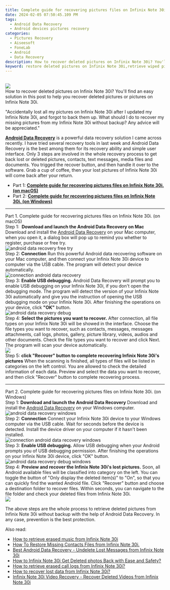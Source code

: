 ```yaml
---
title: Complete guide for recovering pictures files on Infinix Note 30i.
date: 2024-02-05 07:50:45.109 PM
tags: 
  - Android Data Recovery
  - Android devices pictures recovery
categories: 
  - Pictures Recovery
  - Aiseesoft
  - FoneLab
  - Android
  - Data Recovery
description: How to recover deleted pictures on Infinix Note 30i? You'll find an easy solution in this post to help you recover deleted pictures or pictures on Infinix Note 30i.
keyword: restore deleted pictures on Infinix Note 30i,retrieve wiped pictures Infinix Note 30i,save erased pictures from Infinix Note 30i,Infinix Note 30i pictures recovery,android pictures retrieval,undelete pictures from Infinix Note 30i,how to recover deleted pictures in Infinix Note 30i,does the Infinix Note 30i have a backup for deleted pictures,Infinix Note 30i deleted pictures,pictures disappear Infinix Note 30i,how do i recover pictures on Infinix Note 30i,how can i get pictures back on Infinix Note 30i
---
```

<br>
<img src="https://img0mobiles.techidaily.com/images/best-assets/devices/infinix/infinix-note-30i/4.jpg" class="atpl-imgstyle"  /><br>
<div class="atpl-content atpl-for-fonelab-android recover-pictures">
<div class="atpl-post-description-part-1">
How to recover deleted pictures on Infinix Note 30i? You'll find an easy solution in this post to help you recover deleted pictures or pictures on Infinix Note 30i.
</div>
<div class="atpl-post-description-part-2">
<div class="tpl-content-sub-paragraph-normal">
  <p>
    "Accidentally lost all my pictures on Infinix Note 30i after I updated my Infinix Note 30i, and forgot to back them up. What should I do to recover my missing pictures from my Infinix Note 30i without backup? Any advice will be appreciated."
  </p>
</div>
</div>
<div class="atpl-post-description-part-3">
<div class="tpl-content-sub-paragraph-content">
  <p>
    <a href="https://tools.techidaily.com/aiseesoft-android-data-recovery/" target="_blank" rel="noopener"><strong>Android Data Recovery</strong></a> is a powerful data recovery solution I came across recently. I have tried several recovery tools in last week and Android Data Recovery is the best among them for its recovery ability and simple user interface. Only 3 steps are involved in the whole recovery process to get back lost or deleted pictures, contacts, text messages, media files and documents. You trigged the recover button, and then handle it over to the software. Grab a cup of coffee, then your lost pictures of Infinix Note 30i will come back after your return.
  </p>
</div>
</div>
<ul>
  <li>Part 1: <strong><a href="#p1"> Complete guide for recovering pictures files on Infinix Note 30i.  (on macOS)</a></strong></li>
  <li>Part 2: <strong><a href="#p2"> Complete guide for recovering pictures files on Infinix Note 30i.  (on Windows)</a></strong></li>
</ul>
<!-- Part 1 -->
<a id="p1" name="p1" ></a><hr>
<div>
  <span class="atpl-step-part-style">Part 1. Complete guide for recovering pictures files on Infinix Note 30i. (on macOS)</span>
</div>  
<span class="atpl-stepstyle-a"><span>Step 1: </span></span> <strong>Download and launch the Android Data Recovery on Mac</strong>
Download and install the <a href="https://tools.techidaily.com/aiseesoft-android-data-recovery/" target="_blank" rel="noopener">Android Data Recovery</a> on your Mac computer, when you open it, a dialog box will pop up to remind you whether to register, purchase or free try.
<br>
<img src="https://tools.techidaily.com/images/apps/aiseesoft/android-data-recovery/mac-free-try.png" class="atpl-imgstyle" alt="android data recovery free try" /><br>
<span class="atpl-stepstyle-a"><span>Step 2: </span></span> <strong>Connection</strong>
Run this powerful Android data recovering software on your Mac computer, and then connect your Infinix Note 30i device to computer via the USB cable. The program will detect your device automatically.
<br>
<img src="https://tools.techidaily.com/images/apps/aiseesoft/android-data-recovery/mac-connection-interface.jpg" class="atpl-imgstyle" alt="connection android data recovery" /><br>
<span class="atpl-stepstyle-a"><span>Step 3: </span></span> <strong>Enable USB debugging.</strong>
Android Data Recovery will prompt you to enable USB debugging on your Infinix Note 30i, if you don't open the debugging mode. The program will detect the version of your Infinix Note 30i automatically and give you the instruction of opening the USB debugging mode on your Infinix Note 30i. After finishing the operations on your device, click <strong>"OK"</strong> button.
<br>
<img src="https://tools.techidaily.com/images/apps/aiseesoft/android-data-recovery/mac-android-usb-debug.jpg"  class="atpl-imgstyle" alt="android data recovery debug" /><br>
<span class="atpl-stepstyle-a"><span>Step 4: </span></span> <strong>Select the pictures you want to recover.</strong>
After connection, all file types on your Infinix Note 30i will be showed in the interface. Choose the file types you want to recover, such as contacts, messages, messages attachments, call logs, photos, gallery, picture library, videos, audios and other documents. Check the file types you want to recover and click Next. The program will scan your device automatically.
<br>
<img src="https://tools.techidaily.com/images/apps/aiseesoft/android-data-recovery/mac-choose-type-photos.jpg" class="atpl-imgstyle"  /><br>
<span class="atpl-stepstyle-a"><span>Step 5: </span></span> <strong>click "Recover" button to  complete recovering Infinix Note 30i's pictures</strong>
When the scanning is finished, all types of files will be listed in categories on the left control. You are allowed to check the detailed information of each data. Preview and select the data you want to recover, and then click "Recover" button to complete recovering process.
<a id="p2" name="p2"></a><hr>
<!-- Part 2 -->
<div>
  <span class="atpl-step-part-style">Part 2. Complete guide for recovering pictures files on Infinix Note 30i. (on Windows)</span>
</div>
<span class="atpl-stepstyle-a"><span>Step 1: </span></span> <strong>Download and launch the Android Data Recovery</strong>
Download and install the <a href="https://tools.techidaily.com/aiseesoft-android-data-recovery/" target="_blank" rel="noopener">Android Data Recovery</a> on your Windows computer.
<br>
<img src="https://tools.techidaily.com/images/apps/aiseesoft/android-data-recovery/win-start-interface.png"  class="atpl-imgstyle" alt="android data recovery windows" /><br>
<span class="atpl-stepstyle-a"><span>Step 2: </span></span> <strong>Connection</strong>
Connect your Infinix Note 30i device to your Windows computer via the USB cable. Wait for seconds before the device is detected. Install the device driver on your computer if it hasn't been installed.
<br>
<img src="https://tools.techidaily.com/images/apps/aiseesoft/android-data-recovery/win-connection-interface.png" class="atpl-imgstyle" alt="connection android data recovery windows" /><br>
<span class="atpl-stepstyle-a"><span>Step 3: </span></span> <strong>Enable USB debugging.</strong>
Allow USB debugging when your Android prompts you of USB debugging permission. After finishing the operations on your Infinix Note 30i device, click "OK" button.
<br>
<img src="https://tools.techidaily.com/images/apps/aiseesoft/android-data-recovery/win-android-usb-debug.png" class="atpl-imgstyle" alt="android data recovery debug windows" /><br>
<span class="atpl-stepstyle-a"><span>Step 4: </span></span> <strong>Preview and recover the Infinix Note 30i's lost pictures.</strong>
Soon, all Android available files will be classified into category on the left. You can toggle the button of "Only display the deleted item(s)" to "On", so that you can quickly find the wanted Android file. Click "Recover" button and choose a destination folder to recover files. Within seconds, you can navigate to the file folder and check your deleted files from Infinix Note 30i.
<br>
<img src="https://tools.techidaily.com/images/apps/aiseesoft/android-data-recovery/win-recover-photos.png" class="atpl-imgstyle"  /><br>
<div class="atpl-post-description-part-4">
<div class="tpl-content-sub-paragraph-normal">
    <p>
        The above steps are the whole process to retrieve deleted pictures from Infinix Note 30i without backup with the help of Android Data Recovery. In any case, prevention is the best protection.
    </p>
</div>
</div>
<ins class="adsbygoogle"
     style="display:block"
     data-ad-client="ca-pub-7571918770474297"
     data-ad-slot="8358498916"
     data-ad-format="auto"
     data-full-width-responsive="true"></ins>
<span class="atpl-alsoreadstyle">Also read:</span>
<div><ul>
<li><a href="/how-to-retrieve-erased-music-from-infinix-note-30i-by-fonelab-android-recover-music/" target="_blank" rel="noopener"><u>How to retrieve erased music from Infinix Note 30i</u></a></li>
<li><a href="/how-to-restore-missing-contacts-files-from-infinix-note-30i-by-fonelab-android-recover-contacts/" target="_blank" rel="noopener"><u>How To  Restore Missing Contacts Files from Infinix Note 30i.</u></a></li>
<li><a href="/best-android-data-recovery-undelete-lost-messages-from-infinix-note-30i-by-fonelab-android-recover-messages/" target="_blank" rel="noopener"><u>Best Android Data Recovery - Undelete Lost Messages from Infinix Note 30i</u></a></li>
<li><a href="/how-to-infinix-note-30i-get-deleted-photos-back-with-ease-and-safety-by-fonelab-android-recover-photos/" target="_blank" rel="noopener"><u>How to Infinix Note 30i Get Deleted photos Back with Ease and Safety?</u></a></li>
<li><a href="/how-to-retrieve-erased-call-logs-from-infinix-note-30i-by-fonelab-android-recover-call-logs/" target="_blank" rel="noopener"><u>How to retrieve erased call logs from Infinix Note 30i?</u></a></li>
<li><a href="/how-to-recover-lost-data-from-infinix-note-30i-by-fonelab-android-recover-data/" target="_blank" rel="noopener"><u>How to recover lost data from Infinix Note 30i?</u></a></li>
<li><a href="/infinix-note-30i-video-recovery-recover-deleted-videos-from-infinix-note-30i-by-fonelab-android-recover-video/" target="_blank" rel="noopener"><u>Infinix Note 30i Video Recovery - Recover Deleted Videos from Infinix Note 30i</u></a></li>
</ul></div>
</div>
